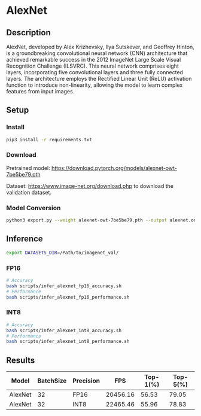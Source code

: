 # AlexNet

## Description

AlexNet, developed by Alex Krizhevsky, Ilya Sutskever, and Geoffrey Hinton, is a groundbreaking convolutional neural network (CNN) architecture that achieved remarkable success in the 2012 ImageNet Large Scale Visual Recognition Challenge (ILSVRC). This neural network comprises eight layers, incorporating five convolutional layers and three fully connected layers. The architecture employs the Rectified Linear Unit (ReLU) activation function to introduce non-linearity, allowing the model to learn complex features from input images.

## Setup

### Install

```bash
pip3 install -r requirements.txt
```

### Download

Pretrained model: <https://download.pytorch.org/models/alexnet-owt-7be5be79.pth>

Dataset: <https://www.image-net.org/download.php> to download the validation dataset.

### Model Conversion

```bash
python3 export.py --weight alexnet-owt-7be5be79.pth --output alexnet.onnx
```

## Inference

```bash
export DATASETS_DIR=/Path/to/imagenet_val/
```

### FP16

```bash
# Accuracy
bash scripts/infer_alexnet_fp16_accuracy.sh
# Performance
bash scripts/infer_alexnet_fp16_performance.sh
```

### INT8

```bash
# Accuracy
bash scripts/infer_alexnet_int8_accuracy.sh
# Performance
bash scripts/infer_alexnet_int8_performance.sh
```

## Results

Model   |BatchSize  |Precision |FPS       |Top-1(%) |Top-5(%)
--------|-----------|----------|----------|---------|--------
AlexNet |    32     |   FP16   | 20456.16 |  56.53  | 79.05
AlexNet |    32     |   INT8   | 22465.46 |  55.96  | 78.83
